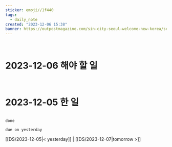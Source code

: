 ```yaml
---
sticker: emoji//1f440
tags:
  - daily_note
created: "2023-12-06 15:38"
banner: https://outpostmagazine.com/sin-city-seoul-welcome-new-korea/seoul-skyline-photo/
---
```


​

# 2023-12-06 해야 할 일

​


# 2023-12-05 한 일

```tasks

done

due on yesterday

```

[[DS/2023-12-05|< yesterday]] | [[DS/2023-12-07|tomorrow >]]